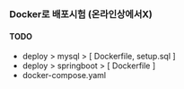 ### Docker로 배포시험 (온라인상에서X)
#### TODO  
- deploy > mysql > [ Dockerfile, setup.sql ]
- deploy > springboot > [ Dockerfile ]
- docker-compose.yaml
